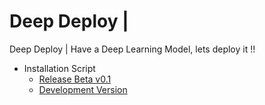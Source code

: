 # Deep Deploy | 
Deep Deploy | Have a Deep Learning Model, lets deploy it !!
* Installation Script 
  * [Release Beta v0.1][2]
  * [Development Version][1]
  
  
[1]: https://raw.githubusercontent.com/shivam-kotwalia/deep_deploy/master/src/install_server.sh
[2]: https://github.com/shivam-kotwalia/deep_deploy/releases/download/v0.1-beta/install_server.sh
